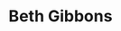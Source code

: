---
title: "Beth Gibbons"
summary: "Beth Gibbons is an English singer and songwriter, best known as the singer of ."
image: "beth-gibbons.jpg"
apple_music_artist_url: "https://music.apple.com/gb/artist/beth-gibbons/1978863"
wikipedia_url: "none"
---